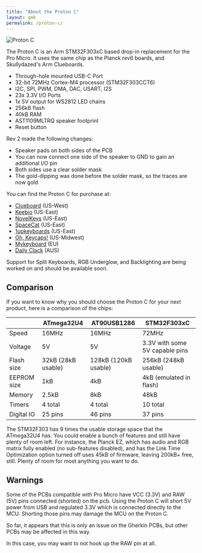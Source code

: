 ```yaml
---
title: "About the Proton C"
layout: qmk
permalink: /proton-c/
---
```


<img src="https://i.imgur.com/GdsN1Rd.jpg" alt="Proton C" />

The Proton C is an Arm STM32F303xC based drop-in replacement for the Pro Micro. It uses the same chip as the Planck rev6 boards, and Skullydazed's Arm Clueboards.

* Through-hole mounted USB-C Port
* 32-bit 72MHz Cortex-M4 processor (STM32F303CCT6)
* I2C, SPI, PWM, DMA, DAC, USART, I2S
* 23x 3.3V I/O Ports
* 1x 5V output for WS2812 LED chains
* 256kB flash
* 40kB RAM
* AST1109MLTRQ speaker footprint
* Reset button

Rev 2 made the following changes:

* Speaker pads on both sides of the PCB
* You can now connect one side of the speaker to GND to gain an additional I/O pin
* Both sides use a clear solder mask
* The gold-dipping was done before the solder mask, so the traces are now gold

You can find the Proton C for purchase at:

* [Clueboard](https://clueboard.co/parts/qmk-proton-c) (US-West)
* [Keebio](https://keeb.io/products/qmk-proton-c) (US-East)
* [NovelKeys](https://novelkeys.xyz/products/qmk-proton-c) (US-East)
* [SpaceCat](https://spacecat.design/products/proton-c-by-qmk) (US-East)
* [1upkeyboards](https://www.1upkeyboards.com/shop/controllers/qmk-proton-c/) (US-East)
* [Oh, Keycaps!](https://ohkeycaps.com/products/proton-c) (US-Midwest)
* [Mykeyboard](https://mykeyboard.eu/catalogue/qmk-proton-c-rev-2_1246/) (EU)
* [Daily Clack](https://dailyclack.com/products/qmk-proton-c) (AUS)

Support for Split Keyboards, RGB Underglow, and Backlighting are being worked on and should be available soon.

## Comparison

If you want to know why you should choose the Proton C for your next product, here is a comparison of the chips:

&nbsp;     |ATmega32U4        |AT90USB1286         |STM32F303xC                   |
-----------|------------------|--------------------|------------------------------|
Speed      |16MHz             |16MHz               |72MHz                         |
Voltage    |5V                |5V                  |3.3V with some 5V capable pins|
Flash size |32kB (28kB usable)|128kB (120kB usable)|256kB (248kB usable)          |
EEPROM size|1kB               |4kB                 |4kB (emulated in flash)       |
Memory     |2.5kB             |8kB                 |48kB                          |
Timers     |4 total           |4 total             |10 total                      |
Digital IO |25 pins           |46 pins             |37 pins                       |

The STM32F303 has 9 times the usable storage space that the ATmega32U4 has. You could enable a bunch of features and still have plenty of room  left. For instance, the Planck EZ, which has audio and RGB matrix fully enabled (no sub-features disabled), and has the Link Time Optimization option turned off uses 45kB of firmware, leaving 200kB+ free, still. Plenty of room for most anything you want to do.

## Warnings

Some of the PCBs compatible with Pro Micro have VCC (3.3V) and RAW (5V) pins connected (shorted) on the pcb. Using the Proton C will short 5V power from USB and regulated 3.3V which is connected directly to the MCU. Shorting those pins may damage the MCU on the Proton C.

So far, it appears that this is only an issue on the Gherkin PCBs, but other PCBs may be affected in this way.

In this case, you may want to not hook up the RAW pin at all.

